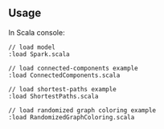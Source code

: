 ## Usage

In Scala console:

    // load model
    :load Spark.scala

    // load connected-components example
    :load ConnectedComponents.scala

    // load shortest-paths example
    :load ShortestPaths.scala 

    // load randomized graph coloring example
    :load RandomizedGraphColoring.scala 

